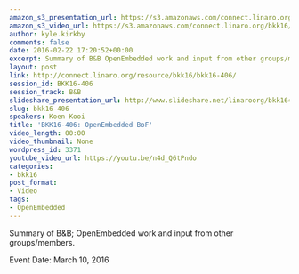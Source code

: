 ```yaml
---
amazon_s3_presentation_url: https://s3.amazonaws.com/connect.linaro.org/bkk16/Presentations/Thursday/BKK16-406.pdf
amazon_s3_video_url: https://s3.amazonaws.com/connect.linaro.org/bkk16/Videos/Thursday/BKK16-406%20Ubuntu%20Core%20-%20A%20snappy%20platform%20for%20embedded%2C%20IoT%20and%2096Boards%21.mp4
author: kyle.kirkby
comments: false
date: 2016-02-22 17:20:52+00:00
excerpt: Summary of B&B OpenEmbedded work and input from other groups/members.
layout: post
link: http://connect.linaro.org/resource/bkk16/bkk16-406/
session_id: BKK16-406
session_track: B&B
slideshare_presentation_url: http://www.slideshare.net/linaroorg/bkk16406-ubuntu-core-a-snappy-platform-for-embedded-iot-and-96boards
slug: bkk16-406
speakers: Koen Kooi
title: 'BKK16-406: OpenEmbedded BoF'
video_length: 00:00
video_thumbnail: None
wordpress_id: 3371
youtube_video_url: https://youtu.be/n4d_Q6tPndo
categories:
- bkk16
post_format:
- Video
tags:
- OpenEmbedded
---
```


Summary of B&B; OpenEmbedded work and input from other groups/members.

Event Date: March 10, 2016

